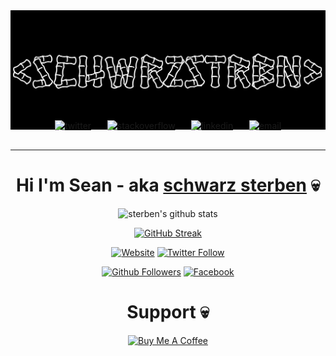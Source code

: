 <div align="center"><img src="img/strbn2460px.jpg" width="550px">
</div>

<p align="center" style="margin: -20px 0 30px">
   <a href="https://twitter.com/schwrzstrbn" target="_blank" style='margin-right:10px'>
    <img align="center" src="https://cdn.jsdelivr.net/npm/simple-icons@3.0.1/icons/twitter.svg" alt="twitter" height="22px" width="22px" />
  </a>
  &nbsp;&nbsp;
  <a href="https://stackoverflow.com/users/11480951/schwarz-sterben" target="_blank" style='margin-right:10px'>
    <img align="center" src="https://cdn.jsdelivr.net/npm/simple-icons@3.0.1/icons/stackoverflow.svg" alt="stackoverflow" height="22px" width="22px" />
  </a>
  &nbsp;&nbsp;
  <a href="https://www.linkedin.com/in/schwrzstrbn" target="_blank" style='margin-right:10px'>
    <img align="center" src="https://cdn.jsdelivr.net/npm/simple-icons@3.0.1/icons/linkedin.svg" alt="linkedin" height="22px" width="22px" />
  </a>
  &nbsp;&nbsp;
  <a href="mailto:schwrzstrbn@gmail.com" target="_blank">
    <img align="center" src="https://cdn.jsdelivr.net/npm/simple-icons@3.0.1/icons/protonmail.svg" alt="email" height="22px" width="22px" />
  </a>
</p>

---

<h1 align="center">
   Hi I'm Sean - aka <a href="https://seanmiranda.netlify.app">schwarz sterben</a> 💀
</h1>

<div align="center">
<p align="center">

![sterben's github stats](https://github-readme-stats.vercel.app/api?username=schwrzstrbn&show_icons=true&theme=highcontrast&hide=stars&hide_border=true&bg_color=000000&title_color=FFFFFF&text_color=FFFFFF&icon_color=FFFFFF&count_private=true&include_all_commits=true)

[![GitHub Streak](https://github-readme-streak-stats.herokuapp.com?user=schwrzstrbn&theme=highcontrast&currStreakLabel=FFFFFF&fire=FFFFFF&ring=FFFFFF&border=000000)](https://git.io/streak-stats)

[![Website](https://img.shields.io/website?label=seanmiranda.dev&style=for-the-badge&url=https%3A%2F%2Fseanmiranda.netlify.app&color=black&labelColor=black)](https://seanmiranda.netlify.app)
[![Twitter Follow](https://img.shields.io/twitter/follow/schwrzstrbn?color=black&logo=twitter&style=for-the-badge&labelColor=black)](https://twitter.com/intent/follow?original_referer=https%3A%2F%2Fgithub.com%2Fschwrzstrbn&screen_name=schwrzstrbn)
<!-- [![Website](https://img.shields.io/website?label=Facebook&style=for-the-badge&url=https%3A%2F%2Ffacebook.com/schwrzstrbn)](https://facebook.com/schwrzstrbn) -->
[![Github Followers](https://img.shields.io/github/followers/schwrzstrbn?style=for-the-badge&color=black&labelColor=black)](https://github.com/schwrzstrbn)
[![Facebook](https://img.shields.io/twitter/url?color=black&label=Facebook&style=for-the-badge&url=https%3A%2F%2Fwww.facebook.com%2Fschwrzstrbn&labelColor=black)](https://facebook.com/schwrzstrbn)
   
<h1 align="center">Support 💀</h1>
<a href="https://www.buymeacoffee.com/schwrzstrbn" target="_blank"><img src="https://cdn.buymeacoffee.com/buttons/default-black.png" alt="Buy Me A Coffee" height="41" width="174" background="black" color="white"></a>
</p>
</div>
<!--
[![sterben's GitHub stats](https://github-readme-stats.vercel.app/api?username=schwrzstrbn)](https://github.com/schwrzstrbn/github-readme-stats)
-->
<!--
## Connect with me:

[<img align="left" alt="schwarzsterben.ml" width="22px" src="https://raw.githubusercontent.com/iconic/open-iconic/master/svg/globe.svg" />][website]
[<img align="left" alt="schwrzstrbn | Twitter" width="22px" src="https://cdn.jsdelivr.net/npm/simple-icons@v3/icons/twitter.svg" />][twitter]
[<img align="left" alt="schwrzstrbn | LinkedIn" width="22px" src="https://cdn.jsdelivr.net/npm/simple-icons@v3/icons/linkedin.svg" />][linkedin]
[<img align="left" alt="schwrzstrbn | Instagram" width="22px" src="https://cdn.jsdelivr.net/npm/simple-icons@v3/icons/instagram.svg" />][instagram]
-->

<div align="center">
<p align="center">
   

</p>
</div>
<!--
<a href="https://www.buymeacoffee.com/schwrzstrbn" target="_blank"><img src="https://cdn.buymeacoffee.com/buttons/v2/default-black.png" alt="Buy Me A Coffee" style="height: 60px !important;width: 217px !important;" ></a>
-->

<!-- ### Languages and Tools:

[<img align="left" alt="Visual Studio Code" width="26px" src="https://raw.githubusercontent.com/github/explore/80688e429a7d4ef2fca1e82350fe8e3517d3494d/topics/visual-studio-code/visual-studio-code.png" />]
[<img align="left" alt="HTML5" width="26px" src="https://raw.githubusercontent.com/github/explore/80688e429a7d4ef2fca1e82350fe8e3517d3494d/topics/html/html.png" />]
[<img align="left" alt="CSS3" width="26px" src="https://raw.githubusercontent.com/github/explore/80688e429a7d4ef2fca1e82350fe8e3517d3494d/topics/css/css.png" />]
[<img align="left" alt="JavaScript" width="26px" src="https://raw.githubusercontent.com/github/explore/80688e429a7d4ef2fca1e82350fe8e3517d3494d/topics/javascript/javascript.png" />]
[<img align="left" alt="Git" width="26px" src="https://raw.githubusercontent.com/github/explore/80688e429a7d4ef2fca1e82350fe8e3517d3494d/topics/git/git.png" />]
[<img align="left" alt="GitHub" width="26px" src="https://raw.githubusercontent.com/github/explore/78df643247d429f6cc873026c0622819ad797942/topics/github/github.png" />]
[<img align="left" alt="Terminal" width="26px" src="https://raw.githubusercontent.com/github/explore/80688e429a7d4ef2fca1e82350fe8e3517d3494d/topics/terminal/terminal.png" />]

<br /> -->


<!--
**schwarz-sterben/schwarz-sterben** is a ✨ _special_ ✨ repository because its `README.md` (this file) appears on your GitHub profile.

Here are some ideas to get you started:

- 🔭 I’m currently working on ...
- 🌱 I’m currently learning ...
- 👯 I’m looking to collaborate on ...
- 🤔 I’m looking for help with ...
- 💬 Ask me about ...
- 📫 How to reach me: ...
- 😄 Pronouns: ...
- ⚡ Fun fact: ...
-->

[website]: https://seanmiranda.netlify.app
[twitter]: https://twitter.com/schwrzstrbn
[instagram]: https://instagram.com/schwrzstrbn
[linkedin]: https://linkedin.com/in/schwrzstrbn
